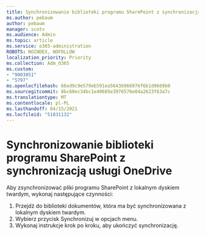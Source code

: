 ```yaml
---
title: Synchronizowanie biblioteki programu SharePoint z synchronizacją usługi OneDrive
ms.author: pebaum
author: pebaum
manager: scotv
ms.audience: Admin
ms.topic: article
ms.service: o365-administration
ROBOTS: NOINDEX, NOFOLLOW
localization_priority: Priority
ms.collection: Adm_O365
ms.custom:
- "9003051"
- "5797"
ms.openlocfilehash: 66ed9c9e579eb591ea56436966976f6b1d9669b0
ms.sourcegitcommit: 8bc60ec34bc1e40685e3976576e04a2623f63a7c
ms.translationtype: MT
ms.contentlocale: pl-PL
ms.lasthandoff: 04/15/2021
ms.locfileid: "51831132"
---
```

# <a name="sync-a-sharepoint-library-with-onedrive-sync"></a>Synchronizowanie biblioteki programu SharePoint z synchronizacją usługi OneDrive

Aby zsynchronizować pliki programu SharePoint z lokalnym dyskiem twardym, wykonaj następujące czynności:

1. Przejdź do biblioteki dokumentów, która ma być synchronizowana z lokalnym dyskiem twardym.
2. Wybierz przycisk Synchronizuj w opcjach menu.
3. Wykonaj instrukcje krok po kroku, aby ukończyć synchronizację.